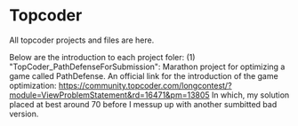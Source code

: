 # Topcoder
All topcoder projects and files are here.

Below are the introduction to each project foler:
(1) "TopCoder_PathDefenseForSubmission": Marathon project for optimizing a game called PathDefense. 
An official link for the introduction of the game optimization: https://community.topcoder.com/longcontest/?module=ViewProblemStatement&rd=16471&pm=13805
In which, my solution placed at best around 70 before I messup up with another sumbitted bad version.
